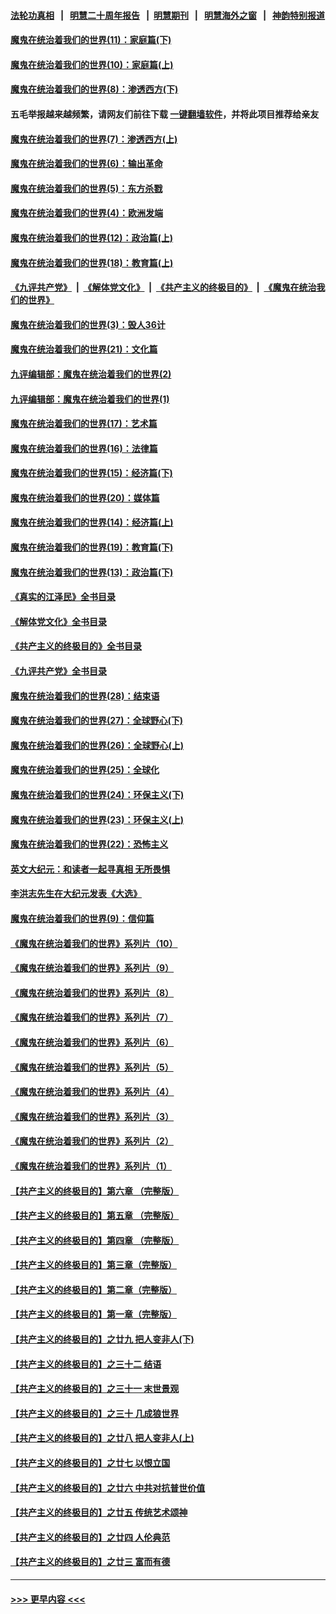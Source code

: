 #### [法轮功真相](https://github.com/gfw-breaker/truth/blob/master/README.md?t=0) &nbsp;&nbsp;|&nbsp;&nbsp; [明慧二十周年报告](https://github.com/gfw-breaker/mh-reports/blob/master/README.md?t=0) &nbsp;&nbsp;|&nbsp;&nbsp;[明慧期刊](https://github.com/gfw-breaker/mh-qikan) &nbsp;&nbsp;|&nbsp;&nbsp; [明慧海外之窗](https://github.com/gfw-breaker/mh-news/blob/master/README.md?t=0) &nbsp;&nbsp;|&nbsp;&nbsp; [神韵特别报道](https://github.com/gfw-breaker/mh-news/blob/master/shenyun.md?t=0)
#### [魔鬼在统治着我们的世界(11)：家庭篇(下)](../pages/nsc422/n10440961.md?t=12152150) 
#### [魔鬼在统治着我们的世界(10)：家庭篇(上)](../pages/nsc422/n10435448.md?t=12152150) 
#### [魔鬼在统治着我们的世界(8)：渗透西方(下)](../pages/nsc422/n10429603.md?t=12152150) 
#### 五毛举报越来越频繁，请网友们前往下载 [一键翻墙软件](https://github.com/gfw-breaker/ssr-accounts)，并将此项目推荐给亲友
#### [魔鬼在统治着我们的世界(7)：渗透西方(上)](../pages/nsc422/n10426013.md?t=12152150) 
#### [魔鬼在统治着我们的世界(6)：输出革命](../pages/nsc422/n10421536.md?t=12152150) 
#### [魔鬼在统治着我们的世界(5)：东方杀戮](../pages/nsc422/n10417707.md?t=12152150) 
#### [魔鬼在统治着我们的世界(4)：欧洲发端](../pages/nsc422/n10414890.md?t=12152150) 
#### [魔鬼在统治着我们的世界(12)：政治篇(上)](../pages/nsc422/n10444576.md?t=12152150) 
#### [魔鬼在统治着我们的世界(18)：教育篇(上)](../pages/nsc422/n10526970.md?t=12152150) 
#### [《九评共产党》](https://github.com/begood0513/9ping.md/blob/master/README.md) &nbsp;|&nbsp; [《解体党文化》](../../../../jtdwh.md/blob/master/README.md)  &nbsp;|&nbsp; [《共产主义的终极目的》](../../../../gczydzjmd.md/blob/master/README.md) &nbsp;|&nbsp; [《魔鬼在统治我们的世界》](../../../../mgztzwmdsj.md/blob/master/README.md) 
#### [魔鬼在统治着我们的世界(3)：毁人36计](../pages/nsc422/n10411583.md?t=12152150) 
#### [魔鬼在统治着我们的世界(21)：文化篇](../pages/nsc422/n10597706.md?t=12152150) 
#### [九评编辑部：魔鬼在统治着我们的世界(2)](../pages/nsc422/n10410036.md?t=12152150) 
#### [九评编辑部：魔鬼在统治着我们的世界(1)](../pages/nsc422/n10406825.md?t=12152150) 
#### [魔鬼在统治着我们的世界(17)：艺术篇](../pages/nsc422/n10499093.md?t=12152150) 
#### [魔鬼在统治着我们的世界(16)：法律篇](../pages/nsc422/n10485969.md?t=12152150) 
#### [魔鬼在统治着我们的世界(15)：经济篇(下)](../pages/nsc422/n10469975.md?t=12152150) 
#### [魔鬼在统治着我们的世界(20)：媒体篇](../pages/nsc422/n10586579.md?t=12152150) 
#### [魔鬼在统治着我们的世界(14)：经济篇(上)](../pages/nsc422/n10457370.md?t=12152150) 
#### [魔鬼在统治着我们的世界(19)：教育篇(下)](../pages/nsc422/n10564808.md?t=12152150) 
#### [魔鬼在统治着我们的世界(13)：政治篇(下)](../pages/nsc422/n10448270.md?t=12152150) 
#### [《真实的江泽民》全书目录](../pages/nsc422/n13721399.md?t=12152150) 
#### [《解体党文化》全书目录](../pages/nsc422/n13721157.md?t=12152150) 
#### [《共产主义的终极目的》全书目录](../pages/nsc422/n13721048.md?t=12152150) 
#### [《九评共产党》全书目录](../pages/nsc422/n13708085.md?t=12152150) 
#### [魔鬼在统治着我们的世界(28)：结束语](../pages/nsc422/n10936246.md?t=12152150) 
#### [魔鬼在统治着我们的世界(27)：全球野心(下)](../pages/nsc422/n10928319.md?t=12152150) 
#### [魔鬼在统治着我们的世界(26)：全球野心(上)](../pages/nsc422/n10900318.md?t=12152150) 
#### [魔鬼在统治着我们的世界(25)：全球化](../pages/nsc422/n10788205.md?t=12152150) 
#### [魔鬼在统治着我们的世界(24)：环保主义(下)](../pages/nsc422/n10695307.md?t=12152150) 
#### [魔鬼在统治着我们的世界(23)：环保主义(上)](../pages/nsc422/n10688613.md?t=12152150) 
#### [魔鬼在统治着我们的世界(22)：恐怖主义](../pages/nsc422/n10614727.md?t=12152150) 
#### [英文大纪元：和读者一起寻真相 无所畏惧](../pages/nsc422/n12542027.md?t=12152150) 
#### [李洪志先生在大纪元发表《大选》](../pages/nsc422/n12534746.md?t=12152150) 
#### [魔鬼在统治着我们的世界(9)：信仰篇](../pages/nsc422/n10432159.md?t=12152150) 
#### [《魔鬼在统治着我们的世界》系列片（10）](../pages/nsc422/n12292670.md?t=12152150) 
#### [《魔鬼在统治着我们的世界》系列片（9）](../pages/nsc422/n12290859.md?t=12152150) 
#### [《魔鬼在统治着我们的世界》系列片（8）](../pages/nsc422/n12287445.md?t=12152150) 
#### [《魔鬼在统治着我们的世界》系列片（7）](../pages/nsc422/n12283425.md?t=12152150) 
#### [《魔鬼在统治着我们的世界》系列片（6）](../pages/nsc422/n12282314.md?t=12152150) 
#### [《魔鬼在统治着我们的世界》系列片（5）](../pages/nsc422/n12281419.md?t=12152150) 
#### [《魔鬼在统治着我们的世界》系列片（4）](../pages/nsc422/n12274024.md?t=12152150) 
#### [《魔鬼在统治着我们的世界》系列片（3）](../pages/nsc422/n12271322.md?t=12152150) 
#### [《魔鬼在统治着我们的世界》系列片（2）](../pages/nsc422/n12269049.md?t=12152150) 
#### [《魔鬼在统治着我们的世界》系列片（1）](../pages/nsc422/n12267575.md?t=12152150) 
#### [【共产主义的终极目的】第六章 （完整版）](../pages/nsc422/n11428913.md?t=12152150) 
#### [【共产主义的终极目的】第五章 （完整版）](../pages/nsc422/n11428912.md?t=12152150) 
#### [【共产主义的终极目的】第四章 （完整版）](../pages/nsc422/n11428907.md?t=12152150) 
#### [【共产主义的终极目的】第三章（完整版）](../pages/nsc422/n11428848.md?t=12152150) 
#### [【共产主义的终极目的】第二章（完整版）](../pages/nsc422/n11428831.md?t=12152150) 
#### [【共产主义的终极目的】第一章（完整版）](../pages/nsc422/n11417651.md?t=12152150) 
#### [【共产主义的终极目的】之廿九 把人变非人(下)](../pages/nsc422/n11344140.md?t=12152150) 
#### [【共产主义的终极目的】之三十二 结语](../pages/nsc422/n11360535.md?t=12152150) 
#### [【共产主义的终极目的】之三十一 末世景观](../pages/nsc422/n11351129.md?t=12152150) 
#### [【共产主义的终极目的】之三十 几成狼世界](../pages/nsc422/n11348280.md?t=12152150) 
#### [【共产主义的终极目的】之廿八 把人变非人(上)](../pages/nsc422/n11340492.md?t=12152150) 
#### [【共产主义的终极目的】之廿七 以恨立国](../pages/nsc422/n11336944.md?t=12152150) 
#### [【共产主义的终极目的】之廿六 中共对抗普世价值](../pages/nsc422/n11324785.md?t=12152150) 
#### [【共产主义的终极目的】之廿五 传统艺术颂神](../pages/nsc422/n11296396.md?t=12152150) 
#### [【共产主义的终极目的】之廿四 人伦典范](../pages/nsc422/n11296397.md?t=12152150) 
#### [【共产主义的终极目的】之廿三 富而有德](../pages/nsc422/n11283598.md?t=12152150) 

----
#### [ >>> 更早内容 <<< ](../indexes/nsc422-earlier.md)
